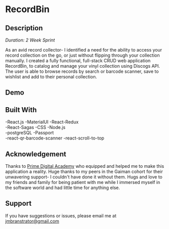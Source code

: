 # RecordBin

## Description
_Duration: 2 Week Sprint_

As an avid record collector- I identified a need for the ability to access your record collection on the go, or just without flipping through your collection manually. I created a fully functional, full-stack CRUD web application RecordBin, to catalog and manage your vinyl collection using Discogs API. The user is able to browse records by search or barcode scanner, save to wishlist and add to their personal collection.

## Demo

<!-- ![Alt Text](sagas.gif)

</br>
To see the fully functional site, click [here](link). -->

## Built With

-React.js
-MaterialUI
-React-Redux
<br/>
-React-Sagas
-CSS
-Node.js
<br/>
-postgreSQL
-Passport
<br/>
-react-qr-barcode-scanner 
-react-scroll-to-top

## Acknowledgement
Thanks to [Prime Digital Academy](www.primeacademy.io) who equipped and helped me to make this application a reality. Huge thanks to my peers in the Gaiman cohort for their unwavering support- I couldn't have done it without them. Hugs and love to my friends and family for being patient with me while I immersed myself in the software world and had little time for anything else. 

## Support
If you have suggestions or issues, please email me at jmbranstrator@gmail.com
